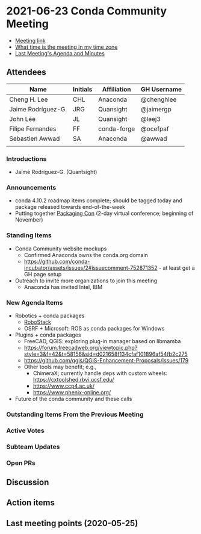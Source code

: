 # 2021-06-23 Conda Community Meeting

* [Meeting link](https://meet.google.com/owq-kbca-abk)
* [What time is the meeting in my time zone](https://arewemeetingyet.com/Chicago/2021-06-09/12:00/b/Conda%20community%20meeting)
* [Last Meeting's Agenda and Minutes](https://github.com/conda-incubator/governance/tree/master/meetings)


## Attendees

| Name               | Initials | Affiliation   | GH Username     |
| ------------------ | -------- |-------------- | --------------- |
| Cheng H. Lee       | CHL      | Anaconda      | @chenghlee      |
| Jaime Rodríguez-G. | JRG      | Quansight     | @jaimergp       |
| John Lee           | JL       | Quansight     | @leej3          |
| Filipe Fernandes   | FF       | conda-forge   | @ocefpaf        |
| Sebastien Awwad    | SA       | Anaconda      | @awwad          |
|     |        |       |           |



### Introductions

* Jaime Rodríguez-G. (Quantsight)


### Announcements

* conda 4.10.2 roadmap items complete; should be tagged today and package released towards end-of-the-week
* Putting together [Packaging Con](https://packaging-con.org) (2-day virtual conference; beginning of November)


### Standing Items

* Conda Community website mockups
    * Confirmed Anaconda owns the conda.org domain
    * https://github.com/conda-incubator/assets/issues/2#issuecomment-752871352 - at least get a GH page setup
* Outreach to invite more organizations to join this meeting
    * Anaconda has invited Intel, IBM


### New Agenda Items

* Robotics + conda packages
    * [RoboStack](https://github.com/RoboStack)
    * OSRF + Microsoft: ROS as conda packages for Windows
* Plugins + conda packages
    * FreeCAD, QGIS: exploring plug-in manager based on libmamba
    * https://forum.freecadweb.org/viewtopic.php?style=3&f=42&t=58156&sid=d021658f134cfaf101896af54fb2c275
    * https://github.com/qgis/QGIS-Enhancement-Proposals/issues/179
    * Other tools may benefit; e.g.,
        * ChimeraX; currently handle deps with custom wheels: https://cxtoolshed.rbvi.ucsf.edu/
        * https://www.ccp4.ac.uk/
        * https://www.phenix-online.org/
* Future of the conda community and these calls


### Outstanding Items From the Previous Meeting


### Active Votes


### Subteam Updates


### Open PRs


## Discussion


## Action items


## Last meeting points (2020-05-25)
